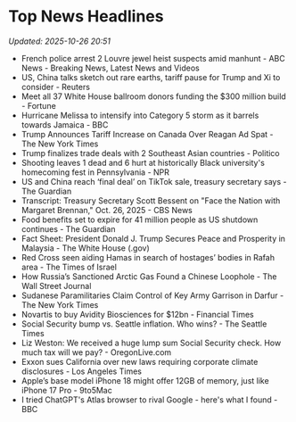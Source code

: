 # Top News Headlines

_Updated: 2025-10-26 20:51_

- French police arrest 2 Louvre jewel heist suspects amid manhunt - ABC News - Breaking News, Latest News and Videos
- US, China talks sketch out rare earths, tariff pause for Trump and Xi to consider - Reuters
- Meet all 37 White House ballroom donors funding the $300 million build - Fortune
- Hurricane Melissa to intensify into Category 5 storm as it barrels towards Jamaica - BBC
- Trump Announces Tariff Increase on Canada Over Reagan Ad Spat - The New York Times
- Trump finalizes trade deals with 2 Southeast Asian countries - Politico
- Shooting leaves 1 dead and 6 hurt at historically Black university's homecoming fest in Pennsylvania - NPR
- US and China reach ‘final deal’ on TikTok sale, treasury secretary says - The Guardian
- Transcript: Treasury Secretary Scott Bessent on "Face the Nation with Margaret Brennan," Oct. 26, 2025 - CBS News
- Food benefits set to expire for 41 million people as US shutdown continues - The Guardian
- Fact Sheet: President Donald J. Trump Secures Peace and Prosperity in Malaysia - The White House (.gov)
- Red Cross seen aiding Hamas in search of hostages’ bodies in Rafah area - The Times of Israel
- How Russia’s Sanctioned Arctic Gas Found a Chinese Loophole - The Wall Street Journal
- Sudanese Paramilitaries Claim Control of Key Army Garrison in Darfur - The New York Times
- Novartis to buy Avidity Biosciences for $12bn - Financial Times
- Social Security bump vs. Seattle inflation. Who wins? - The Seattle Times
- Liz Weston: We received a huge lump sum Social Security check. How much tax will we pay? - OregonLive.com
- Exxon sues California over new laws requiring corporate climate disclosures - Los Angeles Times
- Apple’s base model iPhone 18 might offer 12GB of memory, just like iPhone 17 Pro - 9to5Mac
- I tried ChatGPT's Atlas browser to rival Google - here's what I found - BBC